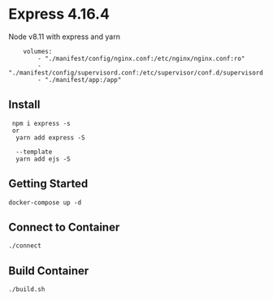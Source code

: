 # Express 4.16.4
Node v8.11 with express and yarn  
```
    volumes:
        - "./manifest/config/nginx.conf:/etc/nginx/nginx.conf:ro"
        - "./manifest/config/supervisord.conf:/etc/supervisor/conf.d/supervisord.conf:ro"
        - "./manifest/app:/app"
```
## Install
```
 npm i express -s
 or 
  yarn add express -S
  
  --template
  yarn add ejs -S
```


## Getting Started

 ```
 docker-compose up -d
 ```


## Connect to Container
 ```
 ./connect
 ```

## Build Container
 ```
 ./build.sh
 ```
       
        
    